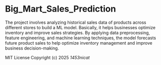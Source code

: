 # Big_Mart_Sales_Prediction

The project involves analyzing historical sales data of products across different stores to build a ML model. Basically, it helps businesses optimize inventory and improve sales strategies. By applying data preprocessing, feature engineering, and machine learning techniques, the model forecasts future product sales to help optimize inventory management and improve business decision-making.

MIT License
Copyright (c) 2025 *1453nicat*
